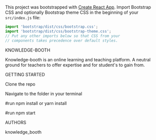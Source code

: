 This project was bootstrapped with [Create React App](https://github.com/facebookincubator/create-react-app).
Import Bootstrap CSS and optionally Bootstrap theme CSS in the beginning of your ```src/index.js``` file:

```js
import 'bootstrap/dist/css/bootstrap.css';
import 'bootstrap/dist/css/bootstrap-theme.css';
// Put any other imports below so that CSS from your
// components takes precedence over default styles.

```
KNOWLEDGE-BOOTH

Knowledge-booth is an online learning and teaching platform. A neutral ground for teachers to offer expertise and for student's
to gain from.

GETTING STARTED  

Clone the repo

Navigate to the folder in your terminal

#run npm install or yarn install

#run npm start

AUTHORS










 knowledge_booth
